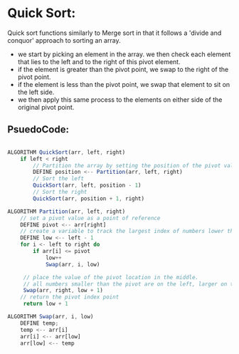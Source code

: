 # Quick Sort:

Quick sort functions similarly to Merge sort in that it follows a 'divide and conquor' approach to sorting an array.

- we start by picking an element in the array. we then check each element that lies to the left and to the right of this pivot element.
- if the element is greater than the pivot point, we swap to the right of the pivot point.
- if the element is less than the pivot point, we swap that element to sit on the left side.
- we then apply this same process to the elements on either side of the original pivot point.

## PsuedoCode:

```js

ALGORITHM QuickSort(arr, left, right)
    if left < right
        // Partition the array by setting the position of the pivot value
        DEFINE position <-- Partition(arr, left, right)
        // Sort the left
        QuickSort(arr, left, position - 1)
        // Sort the right
        QuickSort(arr, position + 1, right)

ALGORITHM Partition(arr, left, right)
    // set a pivot value as a point of reference
    DEFINE pivot <-- arr[right]
    // create a variable to track the largest index of numbers lower than the defined pivot
    DEFINE low <-- left - 1
    for i <- left to right do
        if arr[i] <= pivot
            low++
            Swap(arr, i, low)

     // place the value of the pivot location in the middle.
     // all numbers smaller than the pivot are on the left, larger on the right.
     Swap(arr, right, low + 1)
    // return the pivot index point
     return low + 1

ALGORITHM Swap(arr, i, low)
    DEFINE temp;
    temp <-- arr[i]
    arr[i] <-- arr[low]
    arr[low] <-- temp
```

